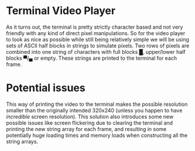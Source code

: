 # Terminal Video Player

As it turns out, the terminal is pretty strictly character based and not very friendly with any kind of direct pixel manipulations. So for the video player to look as nice as possible while still being relatively simple we will be using sets of ASCII half blocks in strings to simulate pixels. Two rows of pixels are combined into one string of characters with full blocks █, upper/lower half blocks ▀/▄ or empty. These strings are printed to the terminal for each frame.

# Potential issues

This way of printing the video to the terminal makes the possible resolution smaller than the originally intended 320x240 (unless you happen to have *incredible* screen resolution). This solution also introduces some new possible issues like screen flickering due to clearing the terminal and printing the new string array for each frame, and resulting in some potentially huge loading times and memory loads when constructing all the string arrays.

